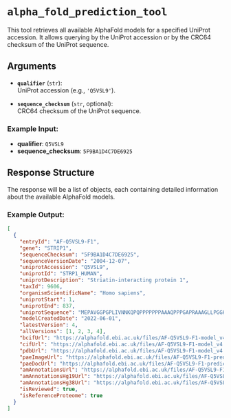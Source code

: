 # `alpha_fold_prediction_tool`

This tool retrieves all available AlphaFold models for a specified UniProt accession. It allows querying by the UniProt accession or by the CRC64 checksum of the UniProt sequence.

## Arguments
- **`qualifier`** (`str`):  
  UniProt accession (e.g., `'Q5VSL9'`).

- **`sequence_checksum`** (`str`, optional):  
  CRC64 checksum of the UniProt sequence.

### Example Input:
- **qualifier**: `Q5VSL9`
- **sequence_checksum**: `5F9BA1D4C7DE6925`

## Response Structure

The response will be a list of objects, each containing detailed information about the available AlphaFold models.


### Example Output:

```json
[
  {
    "entryId": "AF-Q5VSL9-F1",
    "gene": "STRIP1",
    "sequenceChecksum": "5F9BA1D4C7DE6925",
    "sequenceVersionDate": "2004-12-07",
    "uniprotAccession": "Q5VSL9",
    "uniprotId": "STRP1_HUMAN",
    "uniprotDescription": "Striatin-interacting protein 1",
    "taxId": 9606,
    "organismScientificName": "Homo sapiens",
    "uniprotStart": 1,
    "uniprotEnd": 837,
    "uniprotSequence": "MEPAVGGPGPLIVNNKQPQPPPPPPPAAAQPPPGAPRAAAGLLPGGKAREFN...",
    "modelCreatedDate": "2022-06-01",
    "latestVersion": 4,
    "allVersions": [1, 2, 3, 4],
    "bcifUrl": "https://alphafold.ebi.ac.uk/files/AF-Q5VSL9-F1-model_v4.bcif",
    "cifUrl": "https://alphafold.ebi.ac.uk/files/AF-Q5VSL9-F1-model_v4.cif",
    "pdbUrl": "https://alphafold.ebi.ac.uk/files/AF-Q5VSL9-F1-model_v4.pdb",
    "paeImageUrl": "https://alphafold.ebi.ac.uk/files/AF-Q5VSL9-F1-predicted_aligned_error_v4.png",
    "paeDocUrl": "https://alphafold.ebi.ac.uk/files/AF-Q5VSL9-F1-predicted_aligned_error_v4.json",
    "amAnnotationsUrl": "https://alphafold.ebi.ac.uk/files/AF-Q5VSL9-F1-aa-substitutions.csv",
    "amAnnotationsHg19Url": "https://alphafold.ebi.ac.uk/files/AF-Q5VSL9-F1-hg19.csv",
    "amAnnotationsHg38Url": "https://alphafold.ebi.ac.uk/files/AF-Q5VSL9-F1-hg38.csv",
    "isReviewed": true,
    "isReferenceProteome": true
  }
]
```